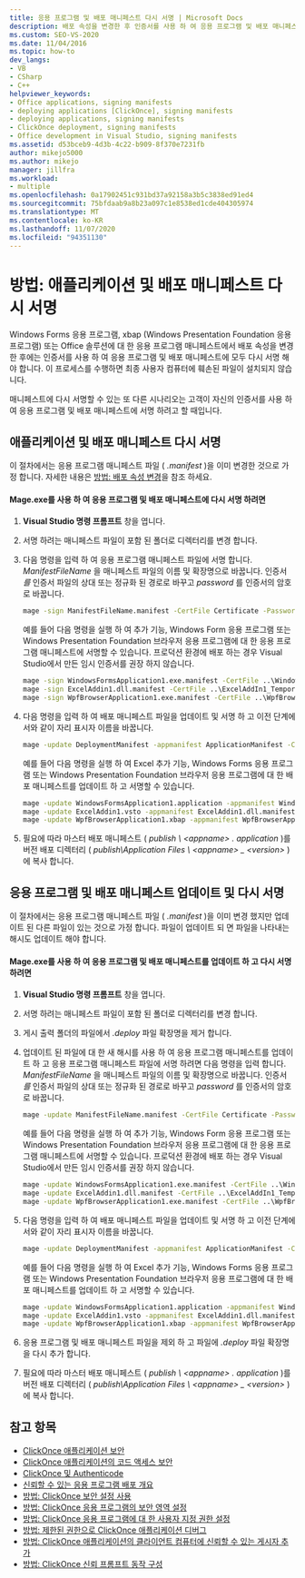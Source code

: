 ```yaml
---
title: 응용 프로그램 및 배포 매니페스트 다시 서명 | Microsoft Docs
description: 배포 속성을 변경한 후 인증서를 사용 하 여 응용 프로그램 및 배포 매니페스트를 다시 서명 하는 방법에 대해 알아봅니다.
ms.custom: SEO-VS-2020
ms.date: 11/04/2016
ms.topic: how-to
dev_langs:
- VB
- CSharp
- C++
helpviewer_keywords:
- Office applications, signing manifests
- deploying applications [ClickOnce], signing manifests
- deploying applications, signing manifests
- ClickOnce deployment, signing manifests
- Office development in Visual Studio, signing manifests
ms.assetid: d53bceb9-4d3b-4c22-b909-8f370e7231fb
author: mikejo5000
ms.author: mikejo
manager: jillfra
ms.workload:
- multiple
ms.openlocfilehash: 0a17902451c931bd37a92158a3b5c3838ed91ed4
ms.sourcegitcommit: 75bfdaab9a8b23a097c1e8538ed1cde404305974
ms.translationtype: MT
ms.contentlocale: ko-KR
ms.lasthandoff: 11/07/2020
ms.locfileid: "94351130"
---
```

# <a name="how-to-re-sign-application-and-deployment-manifests"></a>방법: 애플리케이션 및 배포 매니페스트 다시 서명
Windows Forms 응용 프로그램, xbap (Windows Presentation Foundation 응용 프로그램) 또는 Office 솔루션에 대 한 응용 프로그램 매니페스트에서 배포 속성을 변경한 후에는 인증서를 사용 하 여 응용 프로그램 및 배포 매니페스트에 모두 다시 서명 해야 합니다. 이 프로세스를 수행하면 최종 사용자 컴퓨터에 훼손된 파일이 설치되지 않습니다.

 매니페스트에 다시 서명할 수 있는 또 다른 시나리오는 고객이 자신의 인증서를 사용 하 여 응용 프로그램 및 배포 매니페스트에 서명 하려고 할 때입니다.

## <a name="re-sign-the-application-and-deployment-manifests"></a>애플리케이션 및 배포 매니페스트 다시 서명
 이 절차에서는 응용 프로그램 매니페스트 파일 ( *.manifest* )을 이미 변경한 것으로 가정 합니다. 자세한 내용은 [방법: 배포 속성 변경](/previous-versions/cc442869(v=vs.110))을 참조 하세요.

#### <a name="to-re-sign-the-application-and-deployment-manifests-with-mageexe"></a>Mage.exe를 사용 하 여 응용 프로그램 및 배포 매니페스트에 다시 서명 하려면

1. **Visual Studio 명령 프롬프트** 창을 엽니다.

2. 서명 하려는 매니페스트 파일이 포함 된 폴더로 디렉터리를 변경 합니다.

3. 다음 명령을 입력 하 여 응용 프로그램 매니페스트 파일에 서명 합니다. *ManifestFileName* 을 매니페스트 파일의 이름 및 확장명으로 바꿉니다. 인증서 *를* 인증서 파일의 상대 또는 정규화 된 경로로 바꾸고 *password* 를 인증서의 암호로 바꿉니다.

    ```cmd
    mage -sign ManifestFileName.manifest -CertFile Certificate -Password Password
    ```

     예를 들어 다음 명령을 실행 하 여 추가 기능, Windows Form 응용 프로그램 또는 Windows Presentation Foundation 브라우저 응용 프로그램에 대 한 응용 프로그램 매니페스트에 서명할 수 있습니다. 프로덕션 환경에 배포 하는 경우 Visual Studio에서 만든 임시 인증서를 권장 하지 않습니다.

    ```cmd
    mage -sign WindowsFormsApplication1.exe.manifest -CertFile ..\WindowsFormsApplication1_TemporaryKey.pfx
    mage -sign ExcelAddin1.dll.manifest -CertFile ..\ExcelAddIn1_TemporaryKey.pfx
    mage -sign WpfBrowserApplication1.exe.manifest -CertFile ..\WpfBrowserApplication1_TemporaryKey.pfx
    ```

4. 다음 명령을 입력 하 여 배포 매니페스트 파일을 업데이트 및 서명 하 고 이전 단계에서와 같이 자리 표시자 이름을 바꿉니다.

    ```cmd
    mage -update DeploymentManifest -appmanifest ApplicationManifest -CertFile Certificate -Password Password
    ```

     예를 들어 다음 명령을 실행 하 여 Excel 추가 기능, Windows Forms 응용 프로그램 또는 Windows Presentation Foundation 브라우저 응용 프로그램에 대 한 배포 매니페스트를 업데이트 하 고 서명할 수 있습니다.

    ```cmd
    mage -update WindowsFormsApplication1.application -appmanifest WindowsFormsApplication1.exe.manifest -CertFile ..\WindowsFormsApplication1_TemporaryKey.pfx
    mage -update ExcelAddin1.vsto -appmanifest ExcelAddin1.dll.manifest -CertFile ..\ExcelAddIn1_TemporaryKey.pfx
    mage -update WpfBrowserApplication1.xbap -appmanifest WpfBrowserApplication1.exe.manifest -CertFile ..\WpfBrowserApplication1_TemporaryKey.pfx
    ```

5. 필요에 따라 마스터 배포 매니페스트 ( *publish \\ \<appname> . application* )를 버전 배포 디렉터리 ( *publish\Application Files \\ \<appname> _ \<version>* )에 복사 합니다.

## <a name="update-and-re-sign-the-application-and-deployment-manifests"></a>응용 프로그램 및 배포 매니페스트 업데이트 및 다시 서명
 이 절차에서는 응용 프로그램 매니페스트 파일 ( *.manifest* )을 이미 변경 했지만 업데이트 된 다른 파일이 있는 것으로 가정 합니다. 파일이 업데이트 되 면 파일을 나타내는 해시도 업데이트 해야 합니다.

#### <a name="to-update-and-re-sign-the-application-and-deployment-manifests-with-mageexe"></a>Mage.exe를 사용 하 여 응용 프로그램 및 배포 매니페스트를 업데이트 하 고 다시 서명 하려면

1. **Visual Studio 명령 프롬프트** 창을 엽니다.

2. 서명 하려는 매니페스트 파일이 포함 된 폴더로 디렉터리를 변경 합니다.

3. 게시 출력 폴더의 파일에서 *.deploy* 파일 확장명을 제거 합니다.

4. 업데이트 된 파일에 대 한 새 해시를 사용 하 여 응용 프로그램 매니페스트를 업데이트 하 고 응용 프로그램 매니페스트 파일에 서명 하려면 다음 명령을 입력 합니다. *ManifestFileName* 을 매니페스트 파일의 이름 및 확장명으로 바꿉니다. 인증서 *를* 인증서 파일의 상대 또는 정규화 된 경로로 바꾸고 *password* 를 인증서의 암호로 바꿉니다.

    ```cmd
    mage -update ManifestFileName.manifest -CertFile Certificate -Password Password
    ```

     예를 들어 다음 명령을 실행 하 여 추가 기능, Windows Form 응용 프로그램 또는 Windows Presentation Foundation 브라우저 응용 프로그램에 대 한 응용 프로그램 매니페스트에 서명할 수 있습니다. 프로덕션 환경에 배포 하는 경우 Visual Studio에서 만든 임시 인증서를 권장 하지 않습니다.

    ```cmd
    mage -update WindowsFormsApplication1.exe.manifest -CertFile ..\WindowsFormsApplication1_TemporaryKey.pfx
    mage -update ExcelAddin1.dll.manifest -CertFile ..\ExcelAddIn1_TemporaryKey.pfx
    mage -update WpfBrowserApplication1.exe.manifest -CertFile ..\WpfBrowserApplication1_TemporaryKey.pfx
    ```

5. 다음 명령을 입력 하 여 배포 매니페스트 파일을 업데이트 및 서명 하 고 이전 단계에서와 같이 자리 표시자 이름을 바꿉니다.

    ```cmd
    mage -update DeploymentManifest -appmanifest ApplicationManifest -CertFile Certificate -Password Password
    ```

     예를 들어 다음 명령을 실행 하 여 Excel 추가 기능, Windows Forms 응용 프로그램 또는 Windows Presentation Foundation 브라우저 응용 프로그램에 대 한 배포 매니페스트를 업데이트 하 고 서명할 수 있습니다.

    ```cmd
    mage -update WindowsFormsApplication1.application -appmanifest WindowsFormsApplication1.exe.manifest -CertFile ..\WindowsFormsApplication1_TemporaryKey.pfx
    mage -update ExcelAddin1.vsto -appmanifest ExcelAddin1.dll.manifest -CertFile ..\ExcelAddIn1_TemporaryKey.pfx
    mage -update WpfBrowserApplication1.xbap -appmanifest WpfBrowserApplication1.exe.manifest -CertFile ..\WpfBrowserApplication1_TemporaryKey.pfx
    ```

6. 응용 프로그램 및 배포 매니페스트 파일을 제외 하 고 파일에 *.deploy* 파일 확장명을 다시 추가 합니다.

7. 필요에 따라 마스터 배포 매니페스트 ( *publish \\ \<appname> . application* )를 버전 배포 디렉터리 ( *publish\Application Files \\ \<appname> _ \<version>* )에 복사 합니다.

## <a name="see-also"></a>참고 항목
- [ClickOnce 애플리케이션 보안](../deployment/securing-clickonce-applications.md)
- [ClickOnce 애플리케이션의 코드 액세스 보안](../deployment/code-access-security-for-clickonce-applications.md)
- [ClickOnce 및 Authenticode](../deployment/clickonce-and-authenticode.md)
- [신뢰할 수 있는 응용 프로그램 배포 개요](../deployment/trusted-application-deployment-overview.md)
- [방법: ClickOnce 보안 설정 사용](../deployment/how-to-enable-clickonce-security-settings.md)
- [방법: ClickOnce 응용 프로그램의 보안 영역 설정](../deployment/how-to-set-a-security-zone-for-a-clickonce-application.md)
- [방법: ClickOnce 응용 프로그램에 대 한 사용자 지정 권한 설정](../deployment/how-to-set-custom-permissions-for-a-clickonce-application.md)
- [방법: 제한된 권한으로 ClickOnce 애플리케이션 디버그](securing-clickonce-applications.md)
- [방법: ClickOnce 애플리케이션의 클라이언트 컴퓨터에 신뢰할 수 있는 게시자 추가](../deployment/how-to-add-a-trusted-publisher-to-a-client-computer-for-clickonce-applications.md)
- [방법: ClickOnce 신뢰 프롬프트 동작 구성](../deployment/how-to-configure-the-clickonce-trust-prompt-behavior.md)